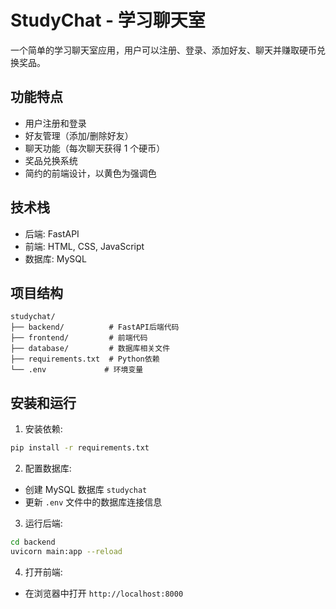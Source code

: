 # StudyChat - 学习聊天室

一个简单的学习聊天室应用，用户可以注册、登录、添加好友、聊天并赚取硬币兑换奖品。

## 功能特点

- 用户注册和登录
- 好友管理（添加/删除好友）
- 聊天功能（每次聊天获得 1 个硬币）
- 奖品兑换系统
- 简约的前端设计，以黄色为强调色

## 技术栈

- 后端: FastAPI
- 前端: HTML, CSS, JavaScript
- 数据库: MySQL

## 项目结构

```
studychat/
├── backend/          # FastAPI后端代码
├── frontend/         # 前端代码
├── database/         # 数据库相关文件
├── requirements.txt  # Python依赖
└── .env             # 环境变量
```

## 安装和运行

1. 安装依赖:

```bash
pip install -r requirements.txt
```

2. 配置数据库:

- 创建 MySQL 数据库 `studychat`
- 更新 `.env` 文件中的数据库连接信息

3. 运行后端:

```bash
cd backend
uvicorn main:app --reload
```

4. 打开前端:

- 在浏览器中打开 `http://localhost:8000`
